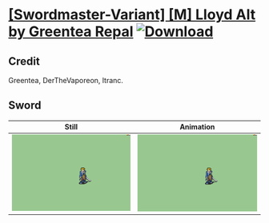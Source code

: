 # [\[Swordmaster-Variant\] \[M\] Lloyd Alt by Greentea Repal](./) [![Download](https://img.shields.io/badge/Download--red?style=social&logo=github)](https://minhaskamal.github.io/DownGit/#/home?url=https://github.com/Klokinator/FE-Repo/tree/main/Battle%20Animations%2FInfantry%20-%20(Swd)%20Myrms%20and%20Swordmasters%2F%5BSwordmaster-Variant%5D%20%5BM%5D%20Lloyd%20Alt%20by%20Greentea%20Repal%2F1.%20Sword%20(Slash%20Shaky%20Crit))

## Credit

Greentea, DerTheVaporeon, ltranc.

## Sword

| Still | Animation |
| :---: | :-------: |
| ![Sword still](./Sword_000.png) | ![Sword animation](./Sword.gif) |
